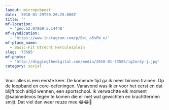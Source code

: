```yaml
---
layout: micropubpost
date: '2018-01-29T20:26:25.000Z'
title: ''
mf-location:
  - 'geo:52.07869,5.14448'
mf-syndication:
  - 'https://www.instagram.com/p/Bei_a6sFm_n/'
mf-place_name:
  - Basic-Fit Utrecht Herculesplein
slug: '73585'
mf-photo:
  - 'http://diggingthedigital.com/media/2018-01-73585/ig2or4y-j.jpg'
category: social
---
```

Voor alles is een eerste keer. De komende tijd ga ik meer binnen trainen. Op de loopband en core-oefeningen. Vanavond was ik er voor het eerst en dat blijft toch altijd wennen, een sportschool. Ik verwachtte elk moment @sabinedevos tegen te komen die er met wat gewichten en krachttermen smijt. Dat viel dan weer reuze mee 😂😂💪
